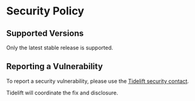 # Security Policy

## Supported Versions

Only the latest stable release is supported.

## Reporting a Vulnerability

To report a security vulnerability, please use the [Tidelift security contact](http://tidelift.com/security).

Tidelift will coordinate the fix and disclosure.
